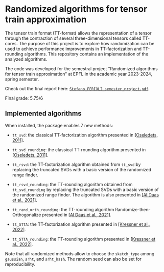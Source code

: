 # Randomized algorithms for tensor train approximation

The tensor train format (TT-format) allows the representation of a tensor through the contraction of several three-dimensional tensors called TT-cores. The purpose of this project is to explore how randomization can be used to achieve performance improvements in TT-factorization and TT-rounding algorithms. This repository contains an implementation of the analyzed algorithms.

The code was developed for the semestral project "Randomized algorithms for tensor train approximation" at EPFL in the academic year 2023-2024, spring semester.

Check out the final report here: [`Stefano_FERIOLI_semester_project.pdf`](./Stefano_FERIOLI_semester_project.pdf).

Final grade: 5.75/6

## Implemented algorithms
When installed, the package enables 7 new methods:

- `tt_svd`: the classical TT-factorization algorithm presented in [[Oseledets, 2011]](https://www.researchgate.net/profile/Ivan-Oseledets/publication/220412263_Tensor-Train_Decomposition/links/5bbfb5c5299bf1004c5a56e3/Tensor-Train-Decomposition.pdf).
- `tt_svd_rounding`: the classical TT-rounding algorithm presented in [[Oseledets, 2011]](https://www.researchgate.net/profile/Ivan-Oseledets/publication/220412263_Tensor-Train_Decomposition/links/5bbfb5c5299bf1004c5a56e3/Tensor-Train-Decomposition.pdf).

- `tt_rsvd`: the TT-factorization algorithm obtained from `tt_svd` by replacing the truncated SVDs with a basic version of the randomized range finder.
- `tt_rsvd_rounding`: the TT-rounding algorithm obtained from `tt_svd_rounding` by replacing the truncated SVDs with a basic version of the randomized range finder. The algorithm is also presented in [[Al Daas et al., 2021]](https://arxiv.org/pdf/2110.04393).
- `tt_rand_orth_rounding`: the TT-rounding algorithm  Randomize-then-Orthogonalize presented in [[Al Daas et al., 2021]](https://arxiv.org/pdf/2110.04393).

- `tt_STTA`: the TT-factorization algorithm presented in [[Kressner et al., 2022]](https://arxiv.org/pdf/2208.02600).
- `tt_STTA_rounding`: the TT-rounding algorithm presented in [[Kressner et al., 2022]](https://arxiv.org/pdf/2208.02600).

Note that all randomized methods allow to choose the `sketch_type` among `gaussian`, `srht`, and `srht_hash`. The random seed can also be set for reproducibility.

